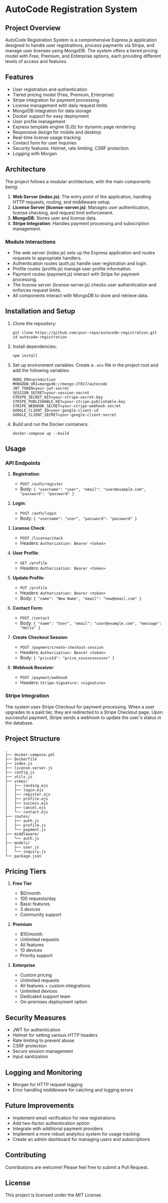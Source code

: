 # AutoCode Registration System

## Project Overview

AutoCode Registration System is a comprehensive Express.js application designed to handle user registrations, process payments via Stripe, and manage user licenses using MongoDB. The system offers a tiered pricing model with Free, Premium, and Enterprise options, each providing different levels of access and features.

## Features

-   User registration and authentication
-   Tiered pricing model (Free, Premium, Enterprise)
-   Stripe integration for payment processing
-   License management with daily request limits
-   MongoDB integration for data storage
-   Docker support for easy deployment
-   User profile management
-   Express template engine (EJS) for dynamic page rendering
-   Responsive design for mobile and desktop
-   Real-time license usage tracking
-   Contact form for user inquiries
-   Security features: Helmet, rate limiting, CSRF protection
-   Logging with Morgan

## Architecture

The project follows a modular architecture, with the main components being:

1. **Web Server (index.js)**: The entry point of the application, handling HTTP requests, routing, and middleware setup.
2. **License Server (license-server.js)**: Manages user authentication, license checking, and request limit enforcement.
3. **MongoDB**: Stores user and license data.
4. **Stripe Integration**: Handles payment processing and subscription management.

### Module Interactions

-   The web server (index.js) sets up the Express application and routes requests to appropriate handlers.
-   Authentication routes (auth.js) handle user registration and login.
-   Profile routes (profile.js) manage user profile information.
-   Payment routes (payment.js) interact with Stripe for payment processing.
-   The license server (license-server.js) checks user authentication and enforces request limits.
-   All components interact with MongoDB to store and retrieve data.

## Installation and Setup

1. Clone the repository:

    ```
    git clone https://github.com/your-repo/autocode-registration.git
    cd autocode-registration
    ```

2. Install dependencies:

    ```
    npm install
    ```

3. Set up environment variables:
   Create a `.env` file in the project root and add the following variables:

    ```
    NODE_ENV=production
    MONGODB_URI=mongodb://mongo:27017/autocode
    JWT_TOKEN=your-jwt-secret
    SESSION_SECRET=your-session-secret
    STRIPE_SECRET_KEY=your-stripe-secret-key
    STRIPE_PUBLISHABLE_KEY=your-stripe-publishable-key
    STRIPE_WEBHOOK_SECRET=your-stripe-webhook-secret
    GOOGLE_CLIENT_ID=your-google-client-id
    GOOGLE_CLIENT_SECRET=your-google-client-secret
    ```

4. Build and run the Docker containers:
    ```
    docker-compose up --build
    ```

## Usage

### API Endpoints

1. **Registration**:

    - `POST /auth/register`
    - Body: `{ "username": "user", "email": "user@example.com", "password": "password" }`

2. **Login**:

    - `POST /auth/login`
    - Body: `{ "username": "user", "password": "password" }`

3. **License Check**:

    - `POST /license/check`
    - Headers: `Authorization: Bearer <token>`

4. **User Profile**:

    - `GET /profile`
    - Headers: `Authorization: Bearer <token>`

5. **Update Profile**:

    - `PUT /profile`
    - Headers: `Authorization: Bearer <token>`
    - Body: `{ "name": "New Name", "email": "new@email.com" }`

6. **Contact Form**:

    - `POST /contact`
    - Body: `{ "name": "User", "email": "user@example.com", "message": "Hello" }`

7. **Create Checkout Session**:

    - `POST /payment/create-checkout-session`
    - Headers: `Authorization: Bearer <token>`
    - Body: `{ "priceId": "price_xxxxxxxxxxxxx" }`

8. **Webhook Receiver**:
    - `POST /payment/webhook`
    - Headers: `Stripe-Signature: <signature>`

### Stripe Integration

The system uses Stripe Checkout for payment processing. When a user upgrades to a paid tier, they are redirected to a Stripe Checkout page. Upon successful payment, Stripe sends a webhook to update the user's status in the database.

## Project Structure

```
.
├── docker-compose.yml
├── Dockerfile
├── index.js
├── license-server.js
├── config.js
├── utils.js
├── views/
│   ├── landing.ejs
│   ├── login.ejs
│   ├── register.ejs
│   ├── profile.ejs
│   ├── success.ejs
│   ├── cancel.ejs
│   └── contact.ejs
├── routes/
│   ├── auth.js
│   ├── profile.js
│   └── payment.js
├── middleware/
│   └── auth.js
├── models/
│   ├── user.js
│   └── inquiry.js
└── package.json
```

## Pricing Tiers

1. **Free Tier**

    - $0/month
    - 100 requests/day
    - Basic features
    - 3 devices
    - Community support

2. **Premium**

    - $10/month
    - Unlimited requests
    - All features
    - 10 devices
    - Priority support

3. **Enterprise**
    - Custom pricing
    - Unlimited requests
    - All features + custom integrations
    - Unlimited devices
    - Dedicated support team
    - On-premises deployment option

## Security Measures

-   JWT for authentication
-   Helmet for setting various HTTP headers
-   Rate limiting to prevent abuse
-   CSRF protection
-   Secure session management
-   Input sanitization

## Logging and Monitoring

-   Morgan for HTTP request logging
-   Error handling middleware for catching and logging errors

## Future Improvements

-   Implement email verification for new registrations
-   Add two-factor authentication option
-   Integrate with additional payment providers
-   Implement a more robust analytics system for usage tracking
-   Create an admin dashboard for managing users and subscriptions

## Contributing

Contributions are welcome! Please feel free to submit a Pull Request.

## License

This project is licensed under the MIT License.
